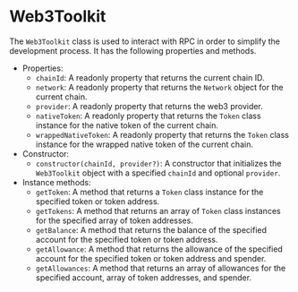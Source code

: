# Web3Toolkit

The `Web3Toolkit` class is used to interact with RPC in order to simplify the development process. It has the following properties and methods.

* Properties:
  * `chainId`: A readonly property that returns the current chain ID.
  * `network`: A readonly property that returns the `Network` object for the current chain.
  * `provider`: A readonly property that returns the web3 provider.
  * `nativeToken`: A readonly property that returns the `Token` class instance for the native token of the current chain.
  * `wrappedNativeToken`: A readonly property that returns the `Token` class instance for the wrapped native token of the current chain.
* Constructor:
  * `constructor(chainId, provider?)`: A constructor that initializes the `Web3Toolkit` object with a specified `chainId` and optional `provider`.
* Instance methods:
  * `getToken`: A method that returns a `Token` class instance for the specified token or token address.
  * `getTokens`: A method that returns an array of `Token` class instances for the specified array of token addresses.
  * `getBalance`: A method that returns the balance of the specified account for the specified token or token address.
  * `getAllowance`: A method that returns the allowance of the specified account for the specified token or token address and spender.
  * `getAllowances`: A method that returns an array of allowances for the specified account, array of token addresses, and spender.
